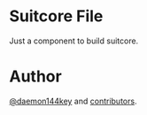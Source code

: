 # Suitcore File
Just a component to build suitcore.

# Author
[@daemon144key](http://github.com/daemon144key) and [contributors](https://github.com/suitcore/file/graphs/contributors).
